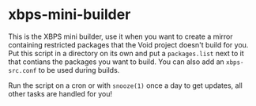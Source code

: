 # xbps-mini-builder

This is the XBPS mini builder, use it when you want to create a mirror
containing restricted packages that the Void project doesn't build for
you.  Put this script in a directory on its own and put a
`packages.list` next to it that contians the packages you want to
build.  You can also add an `xbps-src.conf` to be used during builds.

Run the script on a cron or with `snooze(1)` once a day to get
updates, all other tasks are handled for you!
